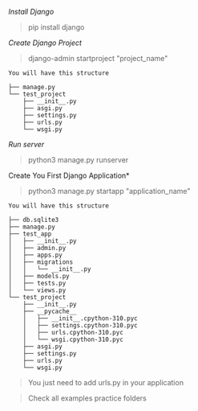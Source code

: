 *Install Django*

> pip install django

*Create Django Project*

> django-admin startproject "project_name"

```
You will have this structure

├── manage.py
└── test_project
    ├── __init__.py
    ├── asgi.py
    ├── settings.py
    ├── urls.py
    └── wsgi.py

```

*Run server*

> python3 manage.py runserver

Create You First Django Application*

> python3 manage.py startapp "application_name"

```
You will have this structure

├── db.sqlite3
├── manage.py
├── test_app
│   ├── __init__.py
│   ├── admin.py
│   ├── apps.py
│   ├── migrations
│   │   └── __init__.py
│   ├── models.py
│   ├── tests.py
│   └── views.py
└── test_project
    ├── __init__.py
    ├── __pycache__
    │   ├── __init__.cpython-310.pyc
    │   ├── settings.cpython-310.pyc
    │   ├── urls.cpython-310.pyc
    │   └── wsgi.cpython-310.pyc
    ├── asgi.py
    ├── settings.py
    ├── urls.py
    └── wsgi.py

```

> You just need to add urls.py in your application

> Check all examples practice folders
